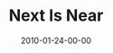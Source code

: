 ---
layout: message
category: message
series: "Next"
title: "Next Is Near"
date: 2010-01-24-00-00
message_id: 598
audio: "http://s3.amazonaws.com/crossroads-media/messages/audio/Next4.mp3"
audio-duration: "36:29"
program: "http://s3.amazonaws.com/crossroads-media/documents/01_23-24_10Program.pdf"
description: "Brian Tome talks about how God uses our feelings to move us forward."
video: "http://s3.amazonaws.com/crossroads-media/messages/video/Next4.mp4"
video-duration: "36:29"
video-image: "http://s3.amazonaws.com/crossroads-media/images/Next4-still.jpg"
explicit: false
---